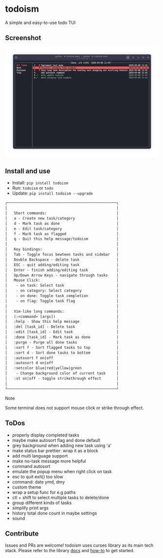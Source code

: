 # todoism

A simple and easy-to-use todo TUI

## Screenshot

![UI](./assets/screenshot-v1.21.2.png)

## Install and use

- Install: `pip install todoism`
- Run: `todoism` or `todo`
- Update: `pip install todoism --upgrade`

```txt
┌──────────────────────────────────────────────────┐
│                                                  │
│   Short commands:                                │
│   a - Create new task/category                   │
│   d - Mark task as done                          │
│   e - Edit task/category                         │
│   f - Mark task as flagged                       │
│   q - Quit this help message/todoism             │
│                                                  │
│   Key bindings:                                  │
│   Tab - Toggle focus bewteen tasks and sidebar   │
│   Double Backspace - delete task                 │
│   ESC - quit adding/editing task                 │
│   Enter - finish adding/editing task             │
│   Up/Down Arrow Keys - navigate through tasks    │
│   Mouse Click:                                   │
│    - on task: Select task                        │
│    - on category: Select category                │
│    - on done: Toggle task completion             │
│    - on flag: Toggle task flag                   │
│                                                  │
│   Vim-like long commands:                        │
│   (:<command> [args])                            │
│   :help - Show this help message                 │
│   :del [task_id] - Delete task                   │
│   :edit [task_id] - Edit task                    │
│   :done [task_id] - Mark task as done            |
│   :purge - Purge all done tasks                  │
│   :sort f - Sort flagged tasks to top            │
│   :sort d - Sort done tasks to bottom            │
│   :autosort f on|off                             │
│   :autosort d on|off                             │
│   :setcolor blue|red|yellow|green                │
│    - Change background color of current task     │
│   :st on|off - toggle strikethrough effect       │
│                                                  │
└──────────────────────────────────────────────────┘
```

> [!NOTE]
> Some terminal does not support mouse click or strike through effect.

## ToDos

- properly display completed tasks
- maybe make autosort flag and done default
- grey background when adding new task using 'a'
- make status bar prettier: wrap it as a block
- add multi language support
- make no-task message more helpful
- command autosort
- emulate the popup menu when right click on task
- esc to quit exit() too slow
- command: date ymd, dmy
- custom theme
- wrap a setup func for e.g paths
- ctl + shift to select multiple tasks to delete/done
- group different kinds of tasks
- simplify print args
- history total done count in maybe settings
- sound

## Contribute

Issues and PRs are welcome! todoism uses curses library as its main tech stack. Please refer to the library [docs](https://docs.python.org/3/library/curses.html#module-curses) and [how-to](https://docs.python.org/3/howto/curses.html) to get started.
